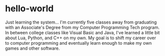 # hello-world
Just learning the system...
I'm currently five classes away from graduating with an Associate's Degree from my Computer Programming Tech program.  In between college classes like Visual Basic and Java, I've learned a little bit about Lua, Python, and C++ on my own.  My goal is to shift my career over to computer programming and eventually learn enough to make my own games and other software.
